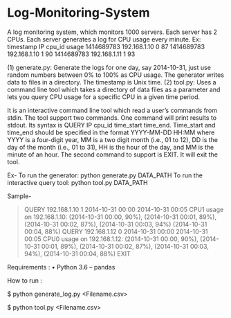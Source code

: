 # Log-Monitoring-System

A log monitoring system, which monitors 1000 servers. Each server has 2 CPUs. Each server generates a log for CPU usage every minute. 
Ex: timestamp IP cpu_id usage 
    1414689783 192.168.1.10 0 87 
    1414689783 192.168.1.10 1 90 
    1414689783 192.168.1.11 1 93 

(1) generate.py: Generate the logs for one day, say 2014-10-31, just use random numbers between 0% to 100% as CPU usage. 
    The generator writes data to files in a directory. The timestamp is Unix time. 
(2) tool.py: Uses a command line tool which takes a directory of data files as a parameter and lets you query CPU usage for a specific CPU in a       given time period. 
   
It is an interactive command line tool which read a user’s commands from stdin. The tool support two commands. 
One command will print results to stdout. Its syntax is QUERY IP cpu_id time_start time_end. Time_start and time_end should be specified in the format YYYY-MM-DD HH:MM where YYYY is a four-digit year, MM is a two digit month (i.e., 01 to 12), DD is the day of the month (i.e., 01 to 31), HH is the hour of the day, and MM is the minute of an hour. 
The second command to support is EXIT. It will exit the tool.

Ex- To run the generator: 
python generate.py DATA_PATH 
To run the interactive query tool:
python tool.py DATA_PATH

Sample-
>QUERY 192.168.1.10 1 2014-10-31 00:00 2014-10-31 00:05 
CPU1 usage on 192.168.1.10: (2014-10-31 00:00, 90%), (2014-10-31 00:01, 89%), (2014-10-31 00:02, 87%), (2014-10-31 00:03, 94%) (2014-10-31 00:04, 88%) 
>QUERY 192.168.1.12 0 2014-10-31 00:00 2014-10-31 00:05 
CPU0 usage on 192.168.1.12: (2014-10-31 00:00, 90%), (2014-10-31 00:01, 89%), (2014-10-31 00:02, 87%), (2014-10-31 00:03, 94%), (2014-10-31 00:04, 88%) 
>EXIT

Requirements : 
• Python 3.6 – pandas

How to run : 

$ python generate_log.py <Filename.csv> 

$ python tool.py <Filename.csv>
